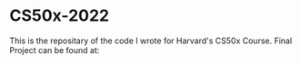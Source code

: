 # CS50x-2022

This is the repositary of the code I wrote for Harvard's CS50x Course.
Final Project can be found at: 
